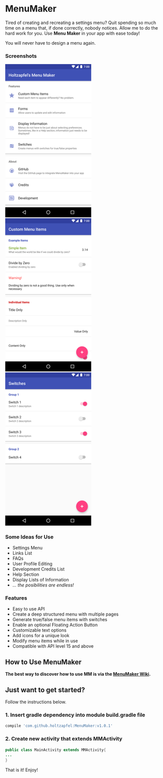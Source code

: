 # MenuMaker

Tired of creating and recreating a settings menu?  Quit spending so much time on a menu that, if done correctly, nobody notices.  Allow me to do the hard work for you.  Use **Menu Maker** in your app with ease today!  

You will never have to design a menu again.

### Screenshots
<img src="https://github.com/holtzapfel/MenuMaker/raw/master/dev/screenshots/device-2017-06-30-112934.png" width="275"><img src="https://github.com/holtzapfel/MenuMaker/raw/master/dev/screenshots/device-2017-06-30-113659.png" width="275"><img src="https://github.com/holtzapfel/MenuMaker/raw/master/dev/screenshots/device-2017-06-30-113808.png" width="275">

### Some Ideas for Use
- Settings Menu
- Links List
- FAQs
- User Profile Editing
- Development Credits List
- Help Section
- Display Lists of Information
- _... the posibilities are endless!_

### Features
- Easy to use API
- Create a deep structured menu with multiple pages
- Generate true/false menu items with switches
- Enable an optional Floating Action Button
- Customizable text options
- Add icons for a unique look
- Modify menu items while in use
- Compatible with API level 15 and above

## How to Use MenuMaker
**The best way to discover how to use MM is via the [MenuMaker Wiki](https://github.com/holtzapfel/MenuMaker/wiki).**  
## Just want to get started?
Follow the instructions below.
### 1. Insert gradle dependency into module build.gradle file
```gradle
compile 'com.github.holtzapfel:MenuMaker:v1.0.1'
```
### 2. Create new activity that extends **MMActivity**
```java
public class MainActivity extends MMActivity{
...
}
```
That is it!  Enjoy!
